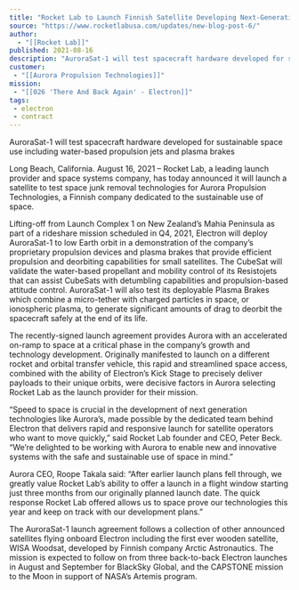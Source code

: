 ```yaml
---
title: "Rocket Lab to Launch Finnish Satellite Developing Next-Generation Space Junk Removal Technologies "
source: "https://www.rocketlabusa.com/updates/new-blog-post-6/"
author:
  - "[[Rocket Lab]]"
published: 2021-08-16
description: "AuroraSat-1 will test spacecraft hardware developed for sustainable space use including water-based propulsion jets and plasma brakes"
customer:
 - "[[Aurora Propulsion Technologies]]"
mission:
 - "[[026 'There And Back Again' - Electron]]"
tags:
 - electron
 - contract
---
```

AuroraSat-1 will test spacecraft hardware developed for sustainable space use including water-based propulsion jets and plasma brakes

Long Beach, California. August 16, 2021 – Rocket Lab, a leading launch provider and space systems company, has today announced it will launch a satellite to test space junk removal technologies for Aurora Propulsion Technologies, a Finnish company dedicated to the sustainable use of space.

Lifting-off from Launch Complex 1 on New Zealand’s Mahia Peninsula as part of a rideshare mission scheduled in Q4, 2021, Electron will deploy AuroraSat-1 to low Earth orbit in a demonstration of the company’s proprietary propulsion devices and plasma brakes that provide efficient propulsion and deorbiting capabilities for small satellites. The CubeSat will validate the water-based propellant and mobility control of its Resistojets that can assist CubeSats with detumbling capabilities and propulsion-based attitude control. AuroraSat-1 will also test its deployable Plasma Brakes which combine a micro-tether with charged particles in space, or ionospheric plasma, to generate significant amounts of drag to deorbit the spacecraft safely at the end of its life.

The recently-signed launch agreement provides Aurora with an accelerated on-ramp to space at a critical phase in the company’s growth and technology development. Originally manifested to launch on a different rocket and orbital transfer vehicle, this rapid and streamlined space access, combined with the ability of Electron’s Kick Stage to precisely deliver payloads to their unique orbits, were decisive factors in Aurora selecting Rocket Lab as the launch provider for their mission.

“Speed to space is crucial in the development of next generation technologies like Aurora’s, made possible by the dedicated team behind Electron that delivers rapid and responsive launch for satellite operators who want to move quickly,” said Rocket Lab founder and CEO, Peter Beck. “We’re delighted to be working with Aurora to enable new and innovative systems with the safe and sustainable use of space in mind.”

Aurora CEO, Roope Takala said: “After earlier launch plans fell through, we greatly value Rocket Lab’s ability to offer a launch in a flight window starting just three months from our originally planned launch date. The quick response Rocket Lab offered allows us to space prove our technologies this year and keep on track with our development plans.”

The AuroraSat-1 launch agreement follows a collection of other announced satellites flying onboard Electron including the first ever wooden satellite, WISA Woodsat, developed by Finnish company Arctic Astronautics. The mission is expected to follow on from three back-to-back Electron launches in August and September for BlackSky Global, and the CAPSTONE mission to the Moon in support of NASA’s Artemis program.